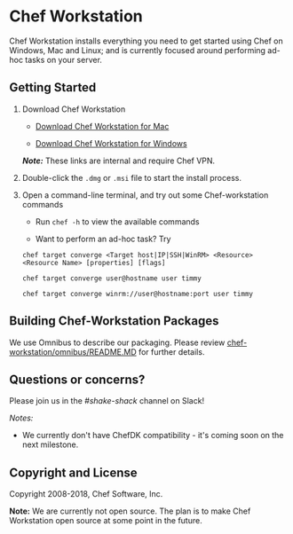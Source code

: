 Chef Workstation
==================================

Chef Workstation installs everything you need to get started using Chef on Windows, Mac and Linux; and is currently focused around performing ad-hoc tasks on your server.  

## Getting Started

1. Download Chef Workstation
   
   * [Download Chef Workstation for Mac](http://artifactory.chef.co/omnibus-current-local/com/getchef/chef-workstation/0.1.54/mac_os_x/10.13/chef-workstation-0.1.54-1.dmg)

   * [Download Chef Workstation for Windows](http://artifactory.chef.co/omnibus-current-local/com/getchef/chef-workstation/0.1.54/windows/2016/chef-workstation-0.1.54-1-x64.msi)

    ***Note:*** These links are internal and require Chef VPN.

2. Double-click the `.dmg` or `.msi` file to start the install process.

3. Open a command-line terminal, and try out some Chef-workstation commands
   
   * Run `chef -h` to view the available commands

   * Want to perform an ad-hoc task? Try
    
    `chef target converge <Target host|IP|SSH|WinRM> <Resource> <Resource Name> [properties] [flags]`
    
    `chef target converge user@hostname user timmy`
    
    `chef target converge winrm://user@hostname:port user timmy`


## Building Chef-Workstation Packages
We use Omnibus to describe our packaging. Please review [chef-workstation/omnibus/README.MD](https://github.com/chef/chef-workstation/tree/master/omnibus) for further details.

## Questions or concerns?
Please join us in the *#shake-shack* channel on Slack!

*Notes:*
- We currently don't have ChefDK compatibility - it's coming soon on the next milestone.

## Copyright and License
Copyright 2008-2018, Chef Software, Inc.

**Note:** We are currently not open source. The plan is to make Chef Workstation open source at some point in the future.
